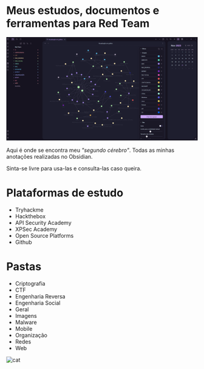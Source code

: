 # Meus estudos, documentos e ferramentas para Red Team
![my_obsidian](https://github.com/xssrae/Red-Team-Notes/blob/main/IMG/Pasted%20image%2020231129020557.png)

Aqui é onde se encontra meu *"segundo cérebro"*. Todas as minhas anotações realizadas no Obsidian.

Sinta-se livre para usa-las e consulta-las caso queira.
# Plataformas de estudo
- Tryhackme
- Hackthebox
- API Security Academy
- XPSec Academy
- Open Source Platforms
- Github

# Pastas
- Criptografia
- CTF
- Engenharia Reversa
- Engenharia Social
- Geral
- Imagens
- Malware
- Mobile
- Organização
- Redes
- Web

![cat](https://raw.githubusercontent.com/catppuccin/catppuccin/main/assets/footers/gray0_ctp_on_line.svg?sanitize=true)



